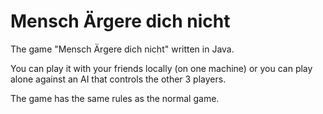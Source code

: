 # Mensch Ärgere dich nicht

The game "Mensch Ärgere dich nicht" written in Java.

You can play it with your friends locally (on one machine) or you can play alone against an AI that controls the other 3 players.

The game has the same rules as the normal game.
